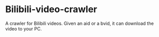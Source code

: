 # Bilibili-video-crawler
A crawler for Bilibili videos. Given an aid or a bvid, it can download the video to your PC.
